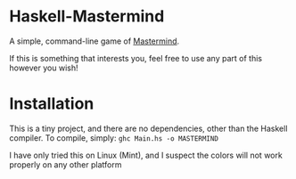 # Haskell-Mastermind

A simple, command-line game of [Mastermind](http:/http://en.wikipedia.org/wiki/Mastermind).

If this is something that interests you, feel free to 
use any part of this however you wish!


# Installation

This is a tiny project, and there are no dependencies, other than the Haskell compiler.
To compile, simply:
`ghc Main.hs -o MASTERMIND`



I have only tried this on Linux (Mint), and I suspect the colors will not work properly on any other platform
